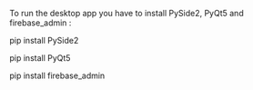 To run the desktop app you have to install PySide2, PyQt5 and firebase_admin :

pip install PySide2

pip install PyQt5

pip install firebase_admin
